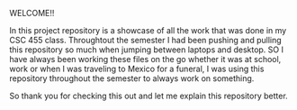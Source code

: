 WELCOME!!

In this project repository is a showcase of all the work that was done in my CSC 455  class. Throughtout the semester I had been pushing and pulling this repository so much when jumping between laptops and desktop. SO I have always been working these files on the go whether it was at school, work or when I was traveling to Mexico for a funeral, I was using this repository throughout the semester to always work on something.

So thank you for checking this out and let me explain this repository better.